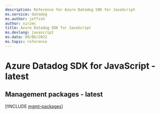 ```yaml
---
description: Reference for Azure Datadog SDK for JavaScript
ms.service: datadog
ms.author: jeffish
author: xirzec
title: Azure Datadog SDK for JavaScript
ms.devlang: javascript
ms.data: 09/06/2022
ms.topic: reference
---
```

# Azure Datadog SDK for JavaScript - latest

## Management packages - latest
[!INCLUDE [mgmt-packages](datadog-mgmt-index.md)]